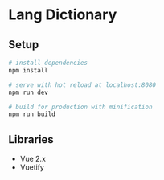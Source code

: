 # Lang Dictionary

## Setup

``` bash
# install dependencies
npm install

# serve with hot reload at localhost:8080
npm run dev

# build for production with minification
npm run build
```

## Libraries
- Vue 2.x
- Vuetify

